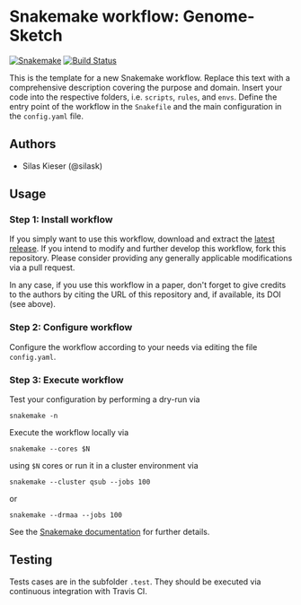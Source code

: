 # Snakemake workflow: Genome-Sketch

[![Snakemake](https://img.shields.io/badge/snakemake-≥5.4-brightgreen.svg)](https://snakemake.bitbucket.io)
[![Build Status](https://travis-ci.org/snakemake-workflows/genome_sketch.svg?branch=master)](https://travis-ci.org/snakemake-workflows/genome_sketch)

This is the template for a new Snakemake workflow. Replace this text with a comprehensive description covering the purpose and domain.
Insert your code into the respective folders, i.e. `scripts`, `rules`, and `envs`. Define the entry point of the workflow in the `Snakefile` and the main configuration in the `config.yaml` file.

## Authors

* Silas Kieser (@silask)

## Usage

### Step 1: Install workflow

If you simply want to use this workflow, download and extract the [latest release](https://github.com/snakemake-workflows/genome_sketch/releases).
If you intend to modify and further develop this workflow, fork this repository. Please consider providing any generally applicable modifications via a pull request.

In any case, if you use this workflow in a paper, don't forget to give credits to the authors by citing the URL of this repository and, if available, its DOI (see above).

### Step 2: Configure workflow

Configure the workflow according to your needs via editing the file `config.yaml`.

### Step 3: Execute workflow

Test your configuration by performing a dry-run via

    snakemake -n

Execute the workflow locally via

    snakemake --cores $N

using `$N` cores or run it in a cluster environment via

    snakemake --cluster qsub --jobs 100

or

    snakemake --drmaa --jobs 100

See the [Snakemake documentation](https://snakemake.readthedocs.io) for further details.

## Testing

Tests cases are in the subfolder `.test`. They should be executed via continuous integration with Travis CI.

